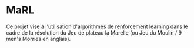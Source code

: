 # MaRL

Ce projet vise à l'utilisation d'algorithmes de renforcement learning dans le cadre de la résolution du Jeu de plateau la Marelle  (ou Jeu du Moulin / 9 men's Morries en anglais).

